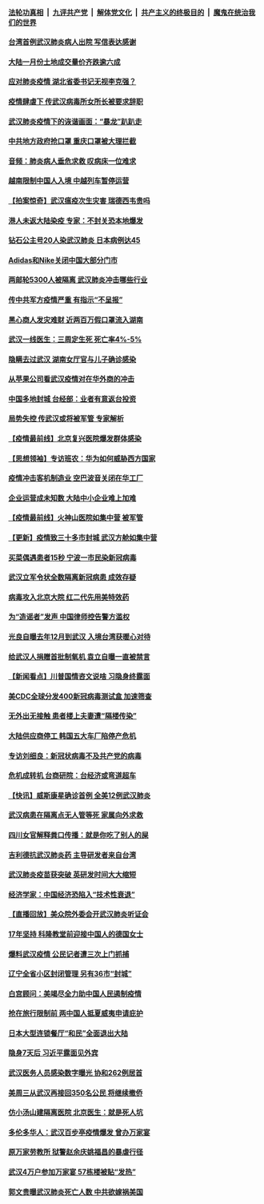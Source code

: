 ####  [法轮功真相](../../../../basic/blob/master/README.md?t=02061626) &nbsp;|&nbsp; [九评共产党](../../../../9ping.md/blob/master/README.md?t=02061626) &nbsp;|&nbsp; [解体党文化](../../../../jtdwh.md/blob/master/README.md?t=02061626)  &nbsp;|&nbsp; [共产主义的终极目的](../../../../gczydzjmd.md/blob/master/README.md?t=02061626) &nbsp;|&nbsp; [魔鬼在统治我们的世界](../../../../mgztzwmdsj.md/blob/master/README.md?t=02061626) 

#### [台湾首例武汉肺炎病人出院 写信表达感谢](../pages/nsc413/n11848408.md?t=02061626) 

#### [大陆一月份土地成交量价齐跌逾六成](../pages/nsc413/n11847770.md?t=02061626) 

#### [应对肺炎疫情 湖北省委书记无视李克强？](../pages/nsc413/n11848018.md?t=02061626) 

#### [疫情肆虐下 传武汉病毒所女所长被要求辞职](../pages/nsc413/n11842494.md?t=02061626) 

#### [武汉肺炎疫情下的诙谐画面：“暴龙”趴趴走](../pages/nsc413/n11848057.md?t=02061626) 

#### [中共地方政府抢口罩 重庆口罩被大理拦截](../pages/nsc413/n11848150.md?t=02061626) 

#### [音频：肺炎病人垂危求救 叹病床一位难求](../pages/nsc413/n11847883.md?t=02061626) 

#### [越南限制中国人入境 中越列车暂停运营](../pages/nsc413/n11847844.md?t=02061626) 

#### [【拍案惊奇】武汉瘟疫次生灾害 瑞德西韦贵吗](../pages/nsc413/n11847587.md?t=02061626) 


#### [港人未返大陆染疫 专家：不封关恐本地爆发](../pages/nsc413/n11848021.md?t=02061626) 

#### [钻石公主号20人染武汉肺炎 日本病例达45](../pages/nsc413/n11847823.md?t=02061626) 

#### [Adidas和Nike关闭中国大部分门市](../pages/nsc413/n11847720.md?t=02061626) 

#### [两邮轮5300人被隔离 武汉肺炎冲击哪些行业](../pages/nsc413/n11847456.md?t=02061626) 

#### [传中共军方疫情严重 有指示“不呈报”](../pages/nsc413/n11847828.md?t=02061626) 

#### [黑心商人发灾难财 近两百万假口罩流入湖南](../pages/nsc413/n11847794.md?t=02061626) 

#### [武汉一线医生：三周定生死 死亡率4%-5%](../pages/nsc413/n11847780.md?t=02061626) 

#### [隐瞒去过武汉 湖南女厅官与儿子确诊感染](../pages/nsc413/n11847669.md?t=02061626) 

#### [从苹果公司看武汉疫情对在华外商的冲击](../pages/nsc413/n11847586.md?t=02061626) 

#### [中国多地封城 台经部：业者有意返台投资](../pages/nsc413/n11847732.md?t=02061626) 

#### [局势失控 传武汉或将被军管 专家解析](../pages/nsc413/n11847458.md?t=02061626) 

#### [【疫情最前线】北京复兴医院爆发群体感染](../pages/nsc413/n11847626.md?t=02061626) 

#### [【思想领袖】专访班农：华为如何威胁西方国家](../pages/nsc413/n11847306.md?t=02061626) 

#### [疫情冲击客机制造业 空巴波音关闭在华工厂](../pages/nsc413/n11847550.md?t=02061626) 

#### [企业运营成未知数 大陆中小企业难上加难](../pages/nsc413/n11847477.md?t=02061626) 

#### [【疫情最前线】火神山医院如集中营 被军管](../pages/nsc413/n11847524.md?t=02061626) 

#### [【更新】疫情致三十多市封城 武汉方舱如集中营](../pages/nsc413/n11801312.md?t=02061626) 

#### [买菜偶遇患者15秒 宁波一市民染新冠病毒](../pages/nsc413/n11847294.md?t=02061626) 

#### [武汉立军令状全数隔离新冠病患 成效存疑](../pages/nsc413/n11847328.md?t=02061626) 

#### [病毒攻入北京大院 红二代先用美特效药](../pages/nsc413/n11847427.md?t=02061626) 

#### [为“造谣者”发声 中国律师控告警方滥权](../pages/nsc413/n11847326.md?t=02061626) 

#### [光良自曝去年12月到武汉 入境台湾获暖心对待](../pages/nsc413/n11847243.md?t=02061626) 

#### [给武汉人捐赠首批制氧机 袁立自曝一直被禁言](../pages/nsc413/n11846974.md?t=02061626) 

#### [【新闻看点】川普国情咨文说啥 习隐身终露面](../pages/nsc413/n11847016.md?t=02061626) 

#### [美CDC全球分发400新冠病毒测试盒 加速筛查](../pages/nsc413/n11847260.md?t=02061626) 

#### [无外出无接触 患者楼上夫妻遭“隔楼传染”](../pages/nsc413/n11847233.md?t=02061626) 

#### [大陆供应商停工 韩国五大车厂陷停产危机](../pages/nsc413/n11847062.md?t=02061626) 

#### [专访刘细良：新冠状病毒不及共产党的病毒](../pages/nsc413/n11847164.md?t=02061626) 

#### [危机成转机 台商研院：台经济或弯道超车](../pages/nsc413/n11846448.md?t=02061626) 

#### [【快讯】威斯康星确诊首例 全美12例武汉肺炎](../pages/nsc413/n11847162.md?t=02061626) 

#### [武汉病患在隔离点无人管等死 家属向外求救](../pages/nsc413/n11847020.md?t=02061626) 

#### [四川女官解释粪口传播：就是你吃了别人的屎](../pages/nsc413/n11847029.md?t=02061626) 

#### [吉利德抗武汉肺炎药 主导研发者来自台湾](../pages/nsc413/n11847064.md?t=02061626) 

#### [武汉肺炎疫苗获突破 英研发时间大大缩短](../pages/nsc413/n11846915.md?t=02061626) 

#### [经济学家：中国经济恐陷入“技术性衰退”](../pages/nsc413/n11846450.md?t=02061626) 

#### [【直播回放】美众院外委会开武汉肺炎听证会](../pages/nsc413/n11846727.md?t=02061626) 

#### [17年坚持 科隆教堂前迎接中国人的德国女士](../pages/nsc413/n11846781.md?t=02061626) 

#### [爆料武汉疫情 公民记者遭三次上门抓捕](../pages/nsc413/n11846937.md?t=02061626) 

#### [辽宁全省小区封闭管理 另有36市“封城”](../pages/nsc413/n11846879.md?t=02061626) 

#### [白宫顾问：美竭尽全力助中国人民遏制疫情](../pages/nsc413/n11846756.md?t=02061626) 

#### [抢在旅行限制前 两中国人抵夏威夷申请庇护](../pages/nsc413/n11846866.md?t=02061626) 

#### [日本大型连锁餐厅“和民”全面退出大陆](../pages/nsc413/n11846765.md?t=02061626) 

#### [隐身7天后 习近平露面见外宾](../pages/nsc413/n11846805.md?t=02061626) 

#### [武汉医务人员感染数字曝光 协和262例居首](../pages/nsc413/n11846742.md?t=02061626) 

#### [美周三从武汉再接回350名公民 将继续撤侨](../pages/nsc413/n11846705.md?t=02061626) 

#### [仿小汤山建隔离医院 北京医生：就是死人坑](../pages/nsc413/n11846692.md?t=02061626) 

#### [多伦多华人：武汉百步亭疫情爆发 曾办万家宴](../pages/nsc413/n11846766.md?t=02061626) 

#### [原万家劳教所 狱警赵余庆姚福昌的暴虐行径](../pages/nsc413/n11844582.md?t=02061626) 

#### [武汉4万户参加万家宴 57栋楼被贴“发热”](../pages/nsc413/n11846074.md?t=02061626) 

#### [郭文贵曝武汉肺炎死亡人数 中共欲嫁祸美国](../pages/nsc413/n11846240.md?t=02061626) 

